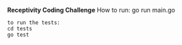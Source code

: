 **Receptivity Coding Challenge**
How to run:
    go run main.go

    to run the tests:
    cd tests
    go test